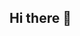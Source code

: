 ## Hi there 👋

<!--
**KMYsqHRK/KMYsqHRK** is a ✨ _special_ ✨ repository because its `README.md` (this file) appears on your GitHub profile.

Here are some ideas to get you started:

🎓 東京大学大学院 建築学専攻 | 建築計算力学研究室
🔬 研究: MPS法による流体構造連成シミュレーション
🏗️ 関心分野: 建築、ロボティクス、ワークショップデザイン
🎯 目標: 技術・デザインで理不尽な死を無くす
💻 言語: Python, C++, C#, JavaScript
🛠️ ツール: ROS, Unity, Rhinoceros, Grasshopper, Genesis
🌊 現在の研究: 津波シミュレーション・建物安全性解析

🎓 Graduate Student at The University of Tokyo | Architecture & Computational Mechanics
🔬 Research: Fluid-Structure Interaction Simulation using MPS method
🏗️ Interests: Architecture, Robotics, Workshop Design
🎯 Mission: Eliminating unreasonable deaths through technology and design
💻 Languages: Python, C++, C#, JavaScript
🛠️ Tools: ROS, Unity, Rhinoceros, Grasshopper, Genesis
-->
